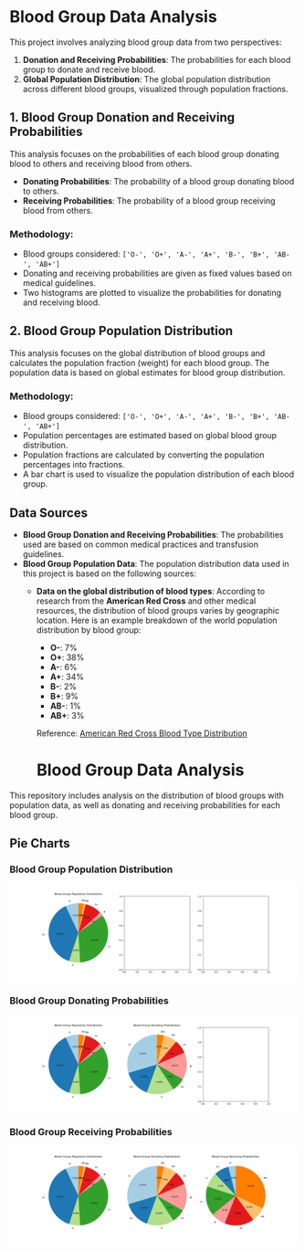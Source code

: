 # Blood Group Data Analysis

This project involves analyzing blood group data from two perspectives:
1. **Donation and Receiving Probabilities**: The probabilities for each blood group to donate and receive blood.
2. **Global Population Distribution**: The global population distribution across different blood groups, visualized through population fractions.

## 1. Blood Group Donation and Receiving Probabilities

This analysis focuses on the probabilities of each blood group donating blood to others and receiving blood from others.

- **Donating Probabilities**: The probability of a blood group donating blood to others.
- **Receiving Probabilities**: The probability of a blood group receiving blood from others.

### Methodology:
- Blood groups considered: `['O-', 'O+', 'A-', 'A+', 'B-', 'B+', 'AB-', 'AB+']`
- Donating and receiving probabilities are given as fixed values based on medical guidelines.
- Two histograms are plotted to visualize the probabilities for donating and receiving blood.

## 2. Blood Group Population Distribution

This analysis focuses on the global distribution of blood groups and calculates the population fraction (weight) for each blood group. The population data is based on global estimates for blood group distribution.

### Methodology:
- Blood groups considered: `['O-', 'O+', 'A-', 'A+', 'B-', 'B+', 'AB-', 'AB+']`
- Population percentages are estimated based on global blood group distribution.
- Population fractions are calculated by converting the population percentages into fractions.
- A bar chart is used to visualize the population distribution of each blood group.

## Data Sources

- **Blood Group Donation and Receiving Probabilities**: The probabilities used are based on common medical practices and transfusion guidelines.
- **Blood Group Population Data**: The population distribution data used in this project is based on the following sources:
  - **Data on the global distribution of blood types**: According to research from the **American Red Cross** and other medical resources, the distribution of blood groups varies by geographic location. Here is an example breakdown of the world population distribution by blood group:
    - **O-**: 7%
    - **O+**: 38%
    - **A-**: 6%
    - **A+**: 34%
    - **B-**: 2%
    - **B+**: 9%
    - **AB-**: 1%
    - **AB+**: 3%

    Reference: [American Red Cross Blood Type Distribution](https://www.redcrossblood.org/donate-blood/blood-types.html)

    # Blood Group Data Analysis

This repository includes analysis on the distribution of blood groups with population data, as well as donating and receiving probabilities for each blood group.

## Pie Charts

### Blood Group Population Distribution
![Population Pie Chart](population_pie.png)

### Blood Group Donating Probabilities
![Donating Pie Chart](donating_pie.png)

### Blood Group Receiving Probabilities
![Receiving Pie Chart](receiving_pie.png)

